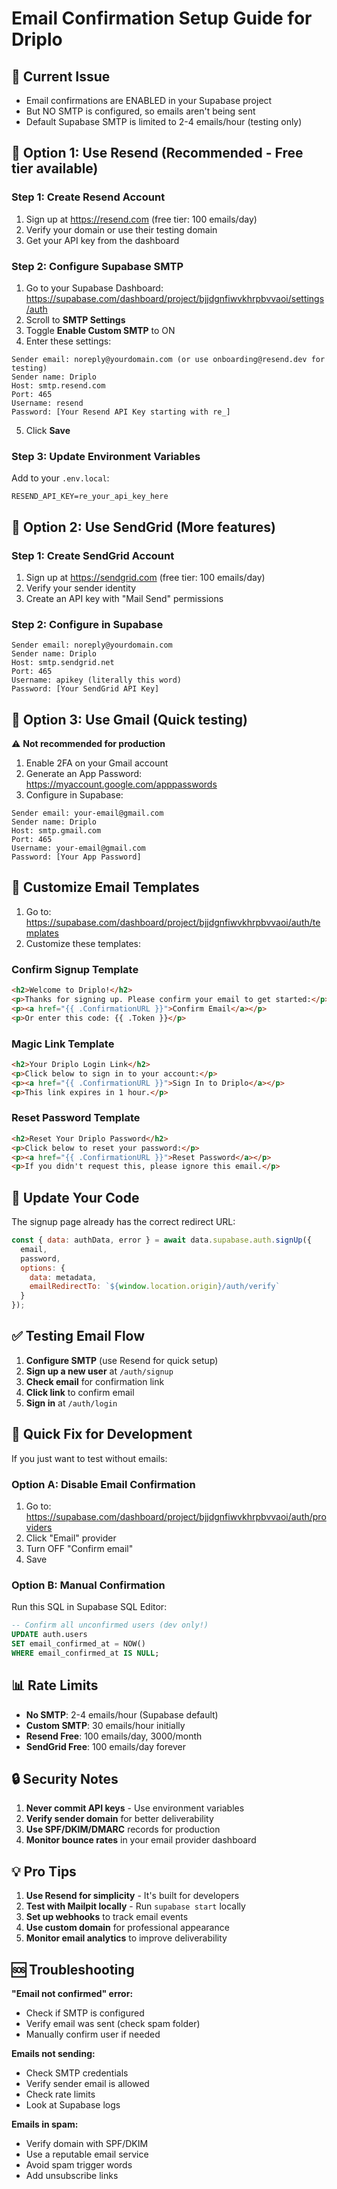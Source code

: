 # Email Confirmation Setup Guide for Driplo

## 🚨 Current Issue
- Email confirmations are ENABLED in your Supabase project
- But NO SMTP is configured, so emails aren't being sent
- Default Supabase SMTP is limited to 2-4 emails/hour (testing only)

## 📧 Option 1: Use Resend (Recommended - Free tier available)

### Step 1: Create Resend Account
1. Sign up at https://resend.com (free tier: 100 emails/day)
2. Verify your domain or use their testing domain
3. Get your API key from the dashboard

### Step 2: Configure Supabase SMTP
1. Go to your Supabase Dashboard: https://supabase.com/dashboard/project/bjjdgnfiwvkhrpbvvaoi/settings/auth
2. Scroll to **SMTP Settings**
3. Toggle **Enable Custom SMTP** to ON
4. Enter these settings:

```
Sender email: noreply@yourdomain.com (or use onboarding@resend.dev for testing)
Sender name: Driplo
Host: smtp.resend.com
Port: 465
Username: resend
Password: [Your Resend API Key starting with re_]
```

5. Click **Save**

### Step 3: Update Environment Variables
Add to your `.env.local`:
```env
RESEND_API_KEY=re_your_api_key_here
```

## 📧 Option 2: Use SendGrid (More features)

### Step 1: Create SendGrid Account
1. Sign up at https://sendgrid.com (free tier: 100 emails/day)
2. Verify your sender identity
3. Create an API key with "Mail Send" permissions

### Step 2: Configure in Supabase
```
Sender email: noreply@yourdomain.com
Sender name: Driplo
Host: smtp.sendgrid.net
Port: 465
Username: apikey (literally this word)
Password: [Your SendGrid API Key]
```

## 📧 Option 3: Use Gmail (Quick testing)

⚠️ **Not recommended for production**

1. Enable 2FA on your Gmail account
2. Generate an App Password: https://myaccount.google.com/apppasswords
3. Configure in Supabase:

```
Sender email: your-email@gmail.com
Sender name: Driplo
Host: smtp.gmail.com
Port: 465
Username: your-email@gmail.com
Password: [Your App Password]
```

## 🎨 Customize Email Templates

1. Go to: https://supabase.com/dashboard/project/bjjdgnfiwvkhrpbvvaoi/auth/templates
2. Customize these templates:

### Confirm Signup Template
```html
<h2>Welcome to Driplo!</h2>
<p>Thanks for signing up. Please confirm your email to get started:</p>
<p><a href="{{ .ConfirmationURL }}">Confirm Email</a></p>
<p>Or enter this code: {{ .Token }}</p>
```

### Magic Link Template
```html
<h2>Your Driplo Login Link</h2>
<p>Click below to sign in to your account:</p>
<p><a href="{{ .ConfirmationURL }}">Sign In to Driplo</a></p>
<p>This link expires in 1 hour.</p>
```

### Reset Password Template
```html
<h2>Reset Your Driplo Password</h2>
<p>Click below to reset your password:</p>
<p><a href="{{ .ConfirmationURL }}">Reset Password</a></p>
<p>If you didn't request this, please ignore this email.</p>
```

## 🔧 Update Your Code

The signup page already has the correct redirect URL:

```javascript
const { data: authData, error } = await data.supabase.auth.signUp({
  email,
  password,
  options: {
    data: metadata,
    emailRedirectTo: `${window.location.origin}/auth/verify`
  }
});
```

## ✅ Testing Email Flow

1. **Configure SMTP** (use Resend for quick setup)
2. **Sign up a new user** at `/auth/signup`
3. **Check email** for confirmation link
4. **Click link** to confirm email
5. **Sign in** at `/auth/login`

## 🚀 Quick Fix for Development

If you just want to test without emails:

### Option A: Disable Email Confirmation
1. Go to: https://supabase.com/dashboard/project/bjjdgnfiwvkhrpbvvaoi/auth/providers
2. Click "Email" provider
3. Turn OFF "Confirm email"
4. Save

### Option B: Manual Confirmation
Run this SQL in Supabase SQL Editor:
```sql
-- Confirm all unconfirmed users (dev only!)
UPDATE auth.users 
SET email_confirmed_at = NOW()
WHERE email_confirmed_at IS NULL;
```

## 📊 Rate Limits

- **No SMTP**: 2-4 emails/hour (Supabase default)
- **Custom SMTP**: 30 emails/hour initially
- **Resend Free**: 100 emails/day, 3000/month
- **SendGrid Free**: 100 emails/day forever

## 🔒 Security Notes

1. **Never commit API keys** - Use environment variables
2. **Verify sender domain** for better deliverability
3. **Use SPF/DKIM/DMARC** records for production
4. **Monitor bounce rates** in your email provider dashboard

## 💡 Pro Tips

1. **Use Resend for simplicity** - It's built for developers
2. **Test with Mailpit locally** - Run `supabase start` locally
3. **Set up webhooks** to track email events
4. **Use custom domain** for professional appearance
5. **Monitor email analytics** to improve deliverability

## 🆘 Troubleshooting

**"Email not confirmed" error:**
- Check if SMTP is configured
- Verify email was sent (check spam folder)
- Manually confirm user if needed

**Emails not sending:**
- Check SMTP credentials
- Verify sender email is allowed
- Check rate limits
- Look at Supabase logs

**Emails in spam:**
- Verify domain with SPF/DKIM
- Use a reputable email service
- Avoid spam trigger words
- Add unsubscribe links